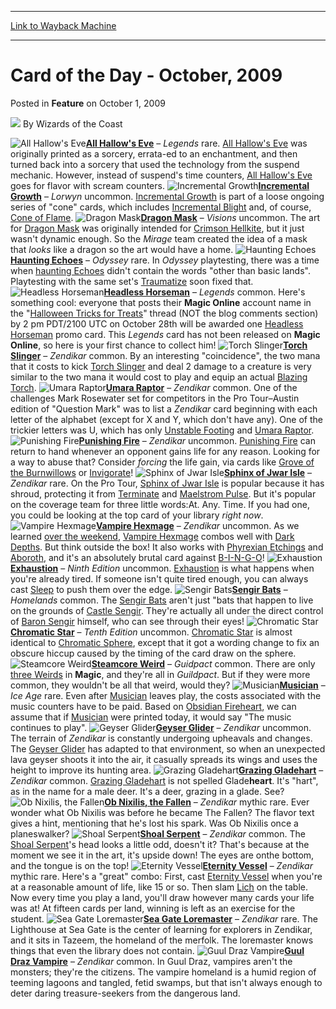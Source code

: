 
---
[Link to Wayback Machine](https://web.archive.org/web/20220526000819/https://magic.wizards.com/en/articles/archive/feature/card-day-october-2009-2009-10-01)

[_metadata_:author]:- "Wizards of the Coast"
[_metadata_:description]:- "All Hallow's Eve – Legends rare. All Hallow's Eve was originally printed as a sorcery, errata-ed to an enchantment, and then turned back into a sorcery that used the technology from the suspend mechanic. However, instead of suspend's time counters, All Hallow's Eve goes for flavor with scream counters. Incremental Growth – Lorwyn uncommon. Incremental Growth is part of a loose"
[_metadata_:generator]:- "Drupal 7 (http://drupal.org)"
[_metadata_:node]:- "664686"
[_metadata_:publish_date]:- "2009-10-01"
[_metadata_:source]:- "div-main-content"
[_metadata_:title]:- "Card of the Day - October, 2009"
[_metadata_:wayback_capture_timestamp]:- "2022-05-26 00:08:19"
[_metadata_:wayback_raw_url]:- "https://web.archive.org/web/20220526000819id_/https://magic.wizards.com/en/articles/archive/feature/card-day-october-2009-2009-10-01"
[_metadata_:wayback_url]:- "https://magic.wizards.com/en/articles/archive/feature/card-day-october-2009-2009-10-01"
---


Card of the Day - October, 2009
===============================



 Posted in **Feature**
 on October 1, 2009 






![](https://media.magic.wizards.com/styles/auth_small/public/images/person/wizards_author.jpg)
By Wizards of the Coast











![All Hallow's Eve](http://gatherer.wizards.com/Handlers/Image.ashx?type=card&name=All+Hallow%27s+Eve)**[All Hallow's Eve](https://gatherer.wizards.com/Pages/Card/Details.aspx?name=All+Hallow%27s+Eve)** – *Legends* rare. [All Hallow's Eve](https://gatherer.wizards.com/Pages/Card/Details.aspx?name=All+Hallow%27s+Eve) was originally printed as a sorcery, errata-ed to an enchantment, and then turned back into a sorcery that used the technology from the suspend mechanic. However, instead of suspend's time counters, [All Hallow's Eve](https://gatherer.wizards.com/Pages/Card/Details.aspx?name=All+Hallow%27s+Eve) goes for flavor with scream counters.
 ![Incremental Growth](http://gatherer.wizards.com/Handlers/Image.ashx?type=card&name=Incremental+Growth)**[Incremental Growth](https://gatherer.wizards.com/Pages/Card/Details.aspx?name=Incremental+Growth)** – *Lorwyn* uncommon. [Incremental Growth](https://gatherer.wizards.com/Pages/Card/Details.aspx?name=Incremental+Growth) is part of a loose ongoing series of "cone" cards, which includes [Incremental Blight](https://gatherer.wizards.com/Pages/Card/Details.aspx?name=Incremental+Blight) and, of course, [Cone of Flame](https://gatherer.wizards.com/Pages/Card/Details.aspx?name=Cone+of+Flame).
 ![Dragon Mask](http://gatherer.wizards.com/Handlers/Image.ashx?type=card&name=Dragon+Mask)**[Dragon Mask](https://gatherer.wizards.com/Pages/Card/Details.aspx?name=Dragon+Mask)** – *Visions* uncommon. The art for [Dragon Mask](https://gatherer.wizards.com/Pages/Card/Details.aspx?name=Dragon+Mask) was originally intended for [Crimson Hellkite](https://gatherer.wizards.com/Pages/Card/Details.aspx?name=Crimson+Hellkite), but it just wasn't dynamic enough. So the *Mirage* team created the idea of a mask that *looks* like a dragon so the art would have a home.
 ![Haunting Echoes](http://gatherer.wizards.com/Handlers/Image.ashx?type=card&name=Haunting+Echoes)**[Haunting Echoes](https://gatherer.wizards.com/Pages/Card/Details.aspx?name=Haunting+Echoes)** – *Odyssey* rare. In *Odyssey* playtesting, there was a time when [haunting Echoes](https://gatherer.wizards.com/Pages/Card/Details.aspx?name=haunting+Echoes) didn't contain the words "other than basic lands". Playtesting with the same set's [Traumatize](http://gatherer.wizards.com/Pages/Card/Details.aspx?&name=Traumatize) soon fixed that.
 ![Headless Horseman](http://gatherer.wizards.com/Handlers/Image.ashx?type=card&name=Headless+Horseman)**[Headless Horseman](https://gatherer.wizards.com/Pages/Card/Details.aspx?name=Headless+Horseman)** – *Legends* common. Here's something cool: everyone that posts their **Magic Online** account name in the "[Halloween Tricks for Treats](http://community.wizards.com/magiconline/go/thread/view/76117/20569561/Halloween_Tricks_for_Treats)" thread (NOT the blog comments section) by 2 pm PDT/2100 UTC on October 28th will be awarded one [Headless Horseman](https://gatherer.wizards.com/Pages/Card/Details.aspx?name=Headless+Horseman) promo card. This *Legends* card has not been released on **Magic Online**, so here is your first chance to collect him! 
 ![Torch Slinger](http://gatherer.wizards.com/Handlers/Image.ashx?type=card&name=Torch+Slinger)**[Torch Slinger](https://gatherer.wizards.com/Pages/Card/Details.aspx?name=Torch+Slinger)** – *Zendikar* common. By an interesting "coincidence", the two mana that it costs to kick [Torch Slinger](https://gatherer.wizards.com/Pages/Card/Details.aspx?name=Torch+Slinger) and deal 2 damage to a creature is very similar to the two mana it would cost to play and equip an actual [Blazing Torch](https://gatherer.wizards.com/Pages/Card/Details.aspx?name=Blazing+Torch).
 ![Umara Raptor](http://gatherer.wizards.com/Handlers/Image.ashx?type=card&name=Umara+Raptor)**[Umara Raptor](https://gatherer.wizards.com/Pages/Card/Details.aspx?name=Umara+Raptor)** – *Zendikar* common. One of the challenges Mark Rosewater set for competitors in the Pro Tour–Austin edition of "Question Mark" was to list a *Zendikar* card beginning with each letter of the alphabet (except for X and Y, which don't have any). One of the trickier letters was U, which has only [Unstable Footing](https://gatherer.wizards.com/Pages/Card/Details.aspx?name=Unstable+Footing) and [Umara Raptor](https://gatherer.wizards.com/Pages/Card/Details.aspx?name=Umara+Raptor).
 ![Punishing Fire](http://gatherer.wizards.com/Handlers/Image.ashx?type=card&name=Punishing+Fire)**[Punishing Fire](https://gatherer.wizards.com/Pages/Card/Details.aspx?name=Punishing+Fire)** – *Zendikar* uncommon. [Punishing Fire](https://gatherer.wizards.com/Pages/Card/Details.aspx?name=Punishing+Fire) can return to hand whenever an opponent gains life for any reason. Looking for a way to abuse that? Consider *forcing* the life gain, via cards like [Grove of the Burnwillows](https://gatherer.wizards.com/Pages/Card/Details.aspx?name=Grove+of+the+Burnwillows) or [Invigorate](https://gatherer.wizards.com/Pages/Card/Details.aspx?name=Invigorate)!
 ![Sphinx of Jwar Isle](http://gatherer.wizards.com/Handlers/Image.ashx?type=card&name=Sphinx+of+Jwar+Isle)**[Sphinx of Jwar Isle](https://gatherer.wizards.com/Pages/Card/Details.aspx?name=Sphinx+of+Jwar+Isle)** – *Zendikar* rare. On the Pro Tour, [Sphinx of Jwar Isle](https://gatherer.wizards.com/Pages/Card/Details.aspx?name=Sphinx+of+Jwar+Isle) is popular because it has shroud, protecting it from [Terminate](https://gatherer.wizards.com/Pages/Card/Details.aspx?name=Terminate) and [Maelstrom Pulse](https://gatherer.wizards.com/Pages/Card/Details.aspx?name=Maelstrom+Pulse). But it's popular on the coverage team for three little words:At. Any. Time. If you had one, you could be looking at the top card of your library *right now*. 
 ![Vampire Hexmage](http://gatherer.wizards.com/Handlers/Image.ashx?type=card&name=Vampire+Hexmage)**[Vampire Hexmage](https://gatherer.wizards.com/Pages/Card/Details.aspx?name=Vampire+Hexmage)** – *Zendikar* uncommon. As we learned [over the weekend](/en/events/coverage/kibler-completes-comeback-austin-victory), [Vampire Hexmage](https://gatherer.wizards.com/Pages/Card/Details.aspx?name=Vampire+Hexmage) combos well with [Dark Depths](https://gatherer.wizards.com/Pages/Card/Details.aspx?name=Dark+Depths). But think outside the box! It also works with [Phyrexian Etchings](https://gatherer.wizards.com/Pages/Card/Details.aspx?name=Phyrexian+Etchings) and [Aboroth](https://gatherer.wizards.com/Pages/Card/Details.aspx?name=Aboroth), and it's an absolutely brutal card against [B-I-N-G-O](https://gatherer.wizards.com/Pages/Card/Details.aspx?name=B-I-N-G-O)!
 ![Exhaustion](http://gatherer.wizards.com/Handlers/Image.ashx?type=card&name=Exhaustion)**[Exhaustion](https://gatherer.wizards.com/Pages/Card/Details.aspx?name=Exhaustion)** – *Ninth Edition* uncommon. [Exhaustion](https://gatherer.wizards.com/Pages/Card/Details.aspx?name=Exhaustion) is what happens when you're already tired. If someone isn't quite tired enough, you can always cast [Sleep](https://gatherer.wizards.com/Pages/Card/Details.aspx?name=Sleep) to push them over the edge.
 ![Sengir Bats](http://gatherer.wizards.com/Handlers/Image.ashx?type=card&name=Sengir+Bats)**[Sengir Bats](https://gatherer.wizards.com/Pages/Card/Details.aspx?name=Sengir+Bats)** – *Homelands* common. The [Sengir Bats](https://gatherer.wizards.com/Pages/Card/Details.aspx?name=Sengir+Bats) aren't just "bats that happen to live on the grounds of [Castle Sengir](https://gatherer.wizards.com/Pages/Card/Details.aspx?name=Castle+Sengir). They're actually all under the direct control of [Baron Sengir](https://gatherer.wizards.com/Pages/Card/Details.aspx?name=Baron+Sengir) himself, who can see through their eyes!
 ![Chromatic Star](http://gatherer.wizards.com/Handlers/Image.ashx?type=card&name=Chromatic+Star)**[Chromatic Star](https://gatherer.wizards.com/Pages/Card/Details.aspx?name=Chromatic+Star)** – *Tenth Edition* uncommon. [Chromatic Star](https://gatherer.wizards.com/Pages/Card/Details.aspx?name=Chromatic+Star) is almost identical to [Chromatic Sphere](https://gatherer.wizards.com/Pages/Card/Details.aspx?name=Chromatic+Sphere), except that it got a wording change to fix an obscure hiccup caused by the timing of the card draw on the sphere.
 ![Steamcore Weird](http://gatherer.wizards.com/Handlers/Image.ashx?type=card&name=Steamcore+Weird)**[Steamcore Weird](https://gatherer.wizards.com/Pages/Card/Details.aspx?name=Steamcore+Weird)** – *Guidpact* common. There are only [three Weirds](http://gatherer.wizards.com/Pages/Search/Default.aspx?action=advanced&subtype=+%5BWeird%5D) in **Magic**, and they're all in *Guildpact*. But if they were more common, they wouldn't be all that weird, would they?
 ![Musician](http://gatherer.wizards.com/Handlers/Image.ashx?type=card&name=Musician)**[Musician](https://gatherer.wizards.com/Pages/Card/Details.aspx?name=Musician)** – *Ice Age* rare. Even after [Musician](https://gatherer.wizards.com/Pages/Card/Details.aspx?name=Musician) leaves play, the costs associated with the music counters have to be paid. Based on [Obsidian Fireheart](https://gatherer.wizards.com/Pages/Card/Details.aspx?name=Obsidian+Fireheart), we can assume that if [Musician](https://gatherer.wizards.com/Pages/Card/Details.aspx?name=Musician) were printed today, it would say "The music continues to play".
 ![Geyser Glider](http://gatherer.wizards.com/Handlers/Image.ashx?type=card&name=Geyser+Glider)**[Geyser Glider](https://gatherer.wizards.com/Pages/Card/Details.aspx?name=Geyser+Glider)** – *Zendikar* uncommon. The terrain of *Zendikar* is constantly undergoing upheavals and changes. The [Geyser Glider](https://gatherer.wizards.com/Pages/Card/Details.aspx?name=Geyser+Glider) has adapted to that environment, so when an unexpected lava geyser shoots it into the air, it casually spreads its wings and uses the height to improve its hunting area.
 ![Grazing Gladehart](http://gatherer.wizards.com/Handlers/Image.ashx?type=card&name=Grazing+Gladehart)**[Grazing Gladehart](https://gatherer.wizards.com/Pages/Card/Details.aspx?name=Grazing+Gladehart)** – *Zendikar* common. [Grazing Gladehart](https://gatherer.wizards.com/Pages/Card/Details.aspx?name=Grazing+Gladehart) is not spelled Glade**heart**. It's "hart", as in the name for a male deer. It's a deer, grazing in a glade. See?
 ![Ob Nixilis, the Fallen](http://gatherer.wizards.com/Handlers/Image.ashx?type=card&name=Ob+Nixilis%2C+the+Fallen)**[Ob Nixilis, the Fallen](https://gatherer.wizards.com/Pages/Card/Details.aspx?name=Ob+Nixilis%2C+the+Fallen)** – *Zendikar* mythic rare. Ever wonder what Ob Nixilis was before he became The Fallen? The flavor text gives a hint, mentioning that he's lost his spark. Was Ob Nixilis once a planeswalker?
 ![Shoal Serpent](http://gatherer.wizards.com/Handlers/Image.ashx?type=card&name=Shoal+Serpent)**[Shoal Serpent](https://gatherer.wizards.com/Pages/Card/Details.aspx?name=Shoal+Serpent)** – *Zendikar* common. The [Shoal Serpent](https://gatherer.wizards.com/Pages/Card/Details.aspx?name=Shoal+Serpent)'s head looks a little odd, doesn't it? That's because at the moment we see it in the art, it's upside down! The eyes are onthe bottom, and the tongue is on the top!
 ![Eternity Vessel](http://gatherer.wizards.com/Handlers/Image.ashx?type=card&name=Eternity+Vessel)**[Eternity Vessel](https://gatherer.wizards.com/Pages/Card/Details.aspx?name=Eternity+Vessel)** – *Zendikar* mythic rare. Here's a "great" combo: First, cast [Eternity Vessel](https://gatherer.wizards.com/Pages/Card/Details.aspx?name=Eternity+Vessel) when you're at a reasonable amount of life, like 15 or so. Then slam [Lich](https://gatherer.wizards.com/Pages/Card/Details.aspx?name=Lich) on the table. Now every time you play a land, you'll draw however many cards your life was at! At fifteen cards per land, winning is left as an exercise for the student.
 ![Sea Gate Loremaster](http://gatherer.wizards.com/Handlers/Image.ashx?type=card&name=Sea+Gate+Loremaster)**[Sea Gate Loremaster](https://gatherer.wizards.com/Pages/Card/Details.aspx?name=Sea+Gate+Loremaster)** – *Zendikar* rare. The Lighthouse at Sea Gate is the center of learning for explorers in Zendikar, and it sits in Tazeem, the homeland of the merfolk. The loremaster knows things that even the library does not contain.
 ![Guul Draz Vampire](http://gatherer.wizards.com/Handlers/Image.ashx?type=card&name=Guul+Draz+Vampire)**[Guul Draz Vampire](https://gatherer.wizards.com/Pages/Card/Details.aspx?name=Guul+Draz+Vampire)** – *Zendikar* common. In Guul Draz, vampires aren't the monsters; they're the citizens. The vampire homeland is a humid region of teeming lagoons and tangled, fetid swamps, but that isn't always enough to deter daring treasure-seekers from the dangerous land.
 





